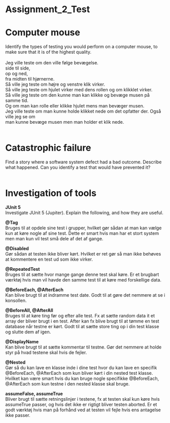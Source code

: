 # Assignment_2_Test

# **Computer mouse**<br />
Identify the types of testing you would perform on a computer mouse, to
make sure that it is of the highest quality.<br /><br />
Jeg ville teste om den ville følge bevægelse. <br />
side til side,<br />
op og ned, <br />
fra midten til  hjørnerne.<br />
Så ville jeg teste om højre og venstre klik virker. <br />
Så ville jeg teste om hjulet virker med dens rollen og om klikklet virker.<br />
Så ville jeg teste om den kunne man kan klikke og bevæge musen på samme tid.<br />
Og om man kan rolle eller klikke hjulet mens man bevæger musen.<br />
Jeg ville teste om man kunne holde klikket nede om det opfatter der. Også ville jeg se om <br />man kunne bevæge musen men man holder et klik nede.<br /><br />

# **Catastrophic failure**<br />
Find a story where a software system defect had a bad outcome. Describe what happened. Can you identify a test that would have prevented it?<br /><br />



# **Investigation of tools**<br />
**JUnit 5**<br />
Investigate JUnit 5 (Jupiter). Explain the following, and how they are useful.<br/>

**@Tag** <br />
Bruges til at opdele sine test i grupper, hvilket gør sådan at man kan vælge kun at køre nogle af sine test. Dette er smart hvis man har et stort system men man kun vil test små dele af det af gange.<br />

**@Disabled** <br />
Gør sådan at testen ikke bliver kørt. Hvilket er ret gør så man ikke behøves at kommentere en test ud som ikke virker.<br />

**@RepeatedTest <br />**
Bruges til at sætte hvor mange gange denne test skal køre. Er et brugbart værktøj hvis man vil havde den samme test til at køre med forskellige data.<br />

**@BeforeEach, @AfterEach<br />**
Kan blive brugt til at indramme test date. Godt til at gøre det nemmere at se i konsollen.<br />

**@BeforeAll, @AfterAll<br />**
Bruges til at køre ting før og efter alle test. Fx at sætte random data it et array der bliver brugt i en test. After kan fx blive brugt til at tømme en test database når testne er kørt. Godt til at sætte store ting op i din test klasse og slutte dem af igen.<br />

**@DisplayName<br />**
Kan blive brugt til at sætte kommentar til testne. Gør det nemmere at holde styr på hvad testene skal hvis de fejler.<br />



**@Nested<br />**
Gør så du kan lave en klasse inde i dine test hvor du kan lave en specifik 
@BeforeEach, @AfterEach som kun bliver kørt i din nested test klasse. Hvilket kan være smart hvis du kan bruge nogle specifikke 
@BeforeEach, @AfterEach som kun testne i den nested klasse skal bruge.<br />

**assumeFalse, assumeTrue<br />**
Bliver brugt til sætte retningslinjer i testene, fx at testen skal kun køre hvis assumeTrue passer, og hvis det ikke er rigtigt bliver testen aborted.
Er et godt værktøj hvis man på forhånd ved at testen vil fejle hvis ens antagelse ikke passer.<br />

